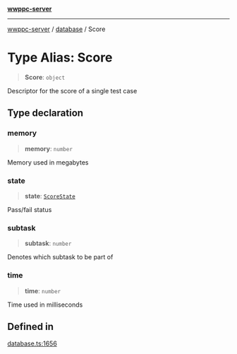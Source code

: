 [**wwppc-server**](../../README.md)

***

[wwppc-server](../../modules.md) / [database](../README.md) / Score

# Type Alias: Score

> **Score**: `object`

Descriptor for the score of a single test case

## Type declaration

### memory

> **memory**: `number`

Memory used in megabytes

### state

> **state**: [`ScoreState`](../enumerations/ScoreState.md)

Pass/fail status

### subtask

> **subtask**: `number`

Denotes which subtask to be part of

### time

> **time**: `number`

Time used in milliseconds

## Defined in

[database.ts:1656](https://github.com/WWPPC/WWPPC-server/blob/f21384f154c6e2184ddc59d99a3230ee362152e8/src/database.ts#L1656)

